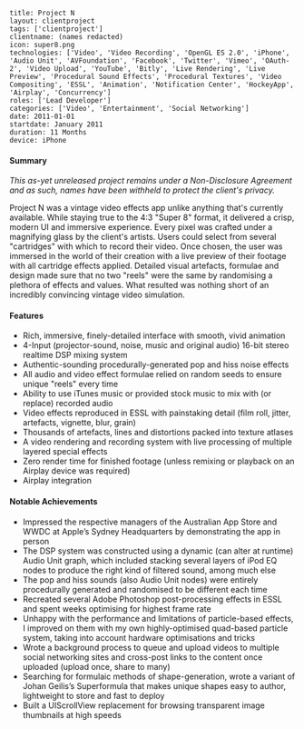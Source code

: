 ```
title: Project N
layout: clientproject
tags: ['clientproject']
clientname: (names redacted)
icon: super8.png
technologies: ['Video', 'Video Recording', 'OpenGL ES 2.0', 'iPhone', 'Audio Unit', 'AVFoundation', 'Facebook', 'Twitter', 'Vimeo', 'OAuth-2', 'Video Upload', 'YouTube', 'Bitly', 'Live Rendering', 'Live Preview', 'Procedural Sound Effects', 'Procedural Textures', 'Video Compositing', 'ESSL', 'Animation', 'Notification Center', 'HockeyApp', 'Airplay', 'Concurrency']
roles: ['Lead Developer']
categories: ['Video', 'Entertainment', 'Social Networking']
date: 2011-01-01
startdate: January 2011
duration: 11 Months
device: iPhone
```
#### Summary

*This as-yet unreleased project remains under a Non-Disclosure Agreement and as such, names have been withheld to protect the client's privacy.*

Project N was a vintage video effects app unlike anything that's currently available. While staying true to the 4:3 "Super 8" format, it delivered a crisp, modern UI and immersive experience. Every pixel was crafted under a magnifying glass by the client's artists. Users could select from several "cartridges" with which to record their video. Once chosen, the user was immersed in the world of their creation with a live preview of their footage with all cartridge effects applied. Detailed visual artefacts, formulae and design made sure that no two "reels" were the same by randomising a plethora of effects and values. What resulted was nothing short of an incredibly convincing vintage video simulation.

#### Features

- Rich, immersive, finely-detailed interface with smooth, vivid animation
- 4-Input (projector-sound, noise, music and original audio) 16-bit stereo realtime DSP mixing system
- Authentic-sounding procedurally-generated pop and hiss noise effects
- All audio and video effect formulae relied on random seeds to ensure unique "reels" every time
- Ability to use iTunes music or provided stock music to mix with (or replace) recorded audio
- Video effects reproduced in ESSL with painstaking detail (film roll, jitter, artefacts, vignette, blur, grain)
- Thousands of artefacts, lines and distortions packed into texture atlases
- A video rendering and recording system with live processing of multiple layered special effects
- Zero render time for finished footage (unless remixing or playback on an Airplay device was required)
- Airplay integration

#### Notable Achievements

- Impressed the respective managers of the Australian App Store and WWDC at Apple’s Sydney Headquarters by demonstrating the app in person
- The DSP system was constructed using a dynamic (can alter at runtime) Audio Unit graph, which included stacking several layers of iPod EQ nodes to produce the right kind of filtered sound, among much else
- The pop and hiss sounds (also Audio Unit nodes) were entirely procedurally generated and randomised to be different each time
- Recreated several Adobe Photoshop post-processing effects in ESSL and spent weeks optimising for highest frame rate
- Unhappy with the performance and limitations of particle-based effects, I improved on them with my own highly-optimised quad-based particle system, taking into account hardware optimisations and tricks
- Wrote a background process to queue and upload videos to multiple social networking sites and cross-post links to the content once uploaded (upload once, share to many)
- Searching for formulaic methods of shape-generation, wrote a variant of Johan Geilis’s Superformula that makes unique shapes easy to author, lightweight to store and fast to deploy
- Built a UIScrollView replacement for browsing transparent image thumbnails at high speeds